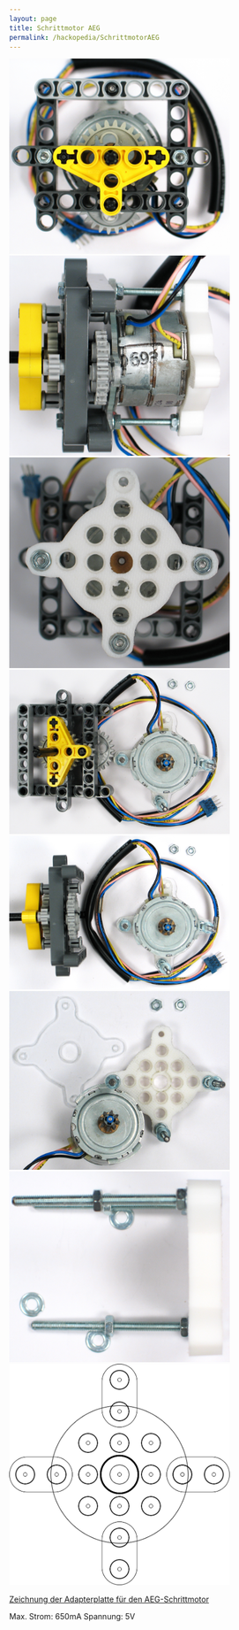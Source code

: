 ```yaml
---
layout: page
title: Schrittmotor AEG
permalink: /hackopedia/SchrittmotorAEG
---
```


<img src="/images/AEG-Schrittmotor1.JPG" alt="Schrittmotor von oben" width="400px" />
<img src="/images/AEG-Schrittmotor2.JPG" alt="Schrittmotor von der Seite" width="400px" />
<img src="/images/AEG-Schrittmotor3.JPG" alt="Schrittmotor von unten" width="400px" />
<img src="/images/AEG-Schrittmotor4.JPG" alt="Schrittmotor ohne Getriebe" width="400px" />
<img src="/images/AEG-Schrittmotor5.JPG" alt="Schrittmotor ohne Getriebe" width="400px" />
<img src="/images/AEG-Schrittmotor6.JPG" alt="Schrittmotor ohne Halterung" width="400px" />
<img src="/images/AEG-Schrittmotor7.JPG" alt="Schrittmotor hintere Adapterplatte" width="400px" />

<img src="/images/SchrittmotorAdapterRundMitFlansch.png" alt="AEG-Schrittmotor Adapterplatte" width="400px" />

[Zeichnung der Adapterplatte für den AEG-Schrittmotor](/images/SchrittmotorAdapterRundMitFlansch.svg)

Max. Strom: 650mA
Spannung: 5V
